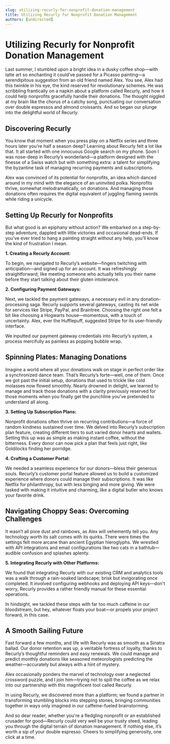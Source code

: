 ```yaml
---
slug: utilizing-recurly-for-nonprofit-donation-management
title: Utilizing Recurly for Nonprofit Donation Management
authors: [undirected]
---
```



# Utilizing Recurly for Nonprofit Donation Management

Last summer, I stumbled upon a bright idea in a dusky coffee shop—with latte art so enchanting it could’ve passed for a Picasso painting—a serendipitous suggestion from an old friend named Alex. You see, Alex had this twinkle in his eye, the kind reserved for revolutionary schemes. He was scribbling frantically on a napkin about a platform called Recurly, and how it could help nonprofits gracefully handle their donations. The thought niggled at my brain like the chorus of a catchy song, punctuating our conversation over double espressos and almond croissants. And so began our plunge into the delightful world of Recurly.

## Discovering Recurly

You know that moment when you press play on a Netflix series and three hours later you're half a season deep? Learning about Recurly felt a lot like that. It all started with one innocuous Google search on my phone. Soon I was nose-deep in Recurly’s wonderland—a platform designed with the finesse of a Swiss watch but with something extra: a talent for simplifying the byzantine task of managing recurring payments and subscriptions.

Alex was convinced of its potential for nonprofits, an idea which danced around in my mind with the elegance of an uninvited polka. Nonprofits thrive, somewhat melodramatically, on donations. And managing those donations often requires the digital equivalent of juggling flaming swords while riding a unicycle.

## Setting Up Recurly for Nonprofits 

But what good is an epiphany without action? We embarked on a step-by-step adventure, dappled with little victories and occasional dead-ends. If you’ve ever tried to hang a painting straight without any help, you’ll know the kind of frustration I mean.

**1. Creating a Recurly Account:** 

To begin, we navigated to Recurly’s website—fingers twitching with anticipation—and signed up for an account. It was refreshingly straightforward; like meeting someone who actually tells you their name before they start talking about their gluten intolerance.

**2. Configuring Payment Gateways:**

Next, we tackled the payment gateways, a necessary evil in any donation-processing saga. Recurly supports several gateways, casting its net wide for services like Stripe, PayPal, and Braintree. Choosing the right one felt a bit like choosing a Hogwarts house—momentous, with a touch of uncertainty. Alex, ever the Hufflepuff, suggested Stripe for its user-friendly interface.

We inputted our payment gateway credentials into Recurly’s system, a process mercifully as painless as popping bubble wrap.

## Spinning Plates: Managing Donations

Imagine a world where all your donations walk on stage in perfect order like a synchronized dance team. That’s Recurly’s forte—well, one of them. Once we got past the initial setup, donations that used to trickle like cold molasses now flowed smoothly. Nearly drowned in delight, we learned to manage and track those donations with a clarity previously reserved for those moments when you finally get the punchline you’ve pretended to understand all along. 

**3. Setting Up Subscription Plans:**

Nonprofit donations often thrive on recurring contributions—a force of random kindness sustained over time. We delved into Recurly’s subscription plan feature, creating different tiers to suit varied donor hearts and wallets. Setting this up was as simple as making instant coffee, without the bitterness. Every donor can now pick a plan that feels just right, like Goldilocks finding her porridge.

**4. Crafting a Customer Portal:**

We needed a seamless experience for our donors—bless their generous souls. Recurly’s customer portal feature allowed us to build a customized experience where donors could manage their subscriptions. It was like Netflix for philanthropy, but with less binging and more giving. We were tasked with making it intuitive and charming, like a digital butler who knows your favorite drink.

## Navigating Choppy Seas: Overcoming Challenges

It wasn’t all pixie dust and rainbows, as Alex will vehemently tell you. Any technology worth its salt comes with its quirks. There were times the settings felt more arcane than ancient Egyptian hieroglyphs. We wrestled with API integrations and email configurations like two cats in a bathtub—audible confusion and splashes aplenty.

**5. Integrating Recurly with Other Platforms:**

We found that integrating Recurly with our existing CRM and analytics tools was a walk through a rain-soaked landscape; brisk but invigorating once completed. It involved configuring webhooks and deploying API keys—don't worry, Recurly provides a rather friendly manual for these essential operations. 

In hindsight, we tackled these steps with far too much caffeine in our bloodstream, but hey, whatever floats your boat—or propels your project forward, in this case.

## A Smooth Sailing Future

Fast forward a few months, and life with Recurly was as smooth as a Sinatra ballad. Our donor retention was up, a veritable fortress of loyalty, thanks to Recurly’s thoughtful reminders and easy renewals. We could manage and predict monthly donations like seasoned meteorologists predicting the weather—accurately but always with a hint of mystery.

Alex occasionally ponders the marvel of technology over a neglected crossword puzzle, and I join him—trying not to spill the coffee as we relax into our partnership with this magnificent tool called Recurly. 

In using Recurly, we discovered more than a platform; we found a partner in transforming stumbling blocks into stepping stones, bringing communities together in ways only imagined in our caffeine-fueled brainstorming.

And so dear reader, whether you're a fledgling nonprofit or an established crusader for good—Recurly could very well be your trusty steed, leading you through the digital terrain of donation management. If nothing else, it’s worth a sip of your double espresso. Cheers to simplifying generosity, one click at a time.